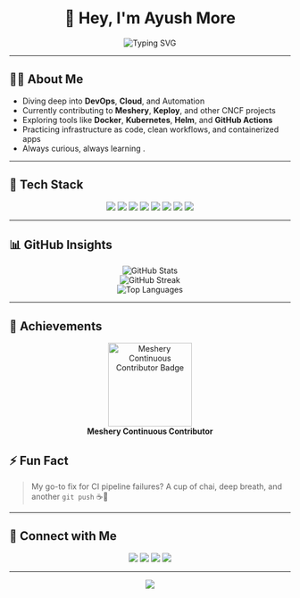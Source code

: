 <h1 align="center">🚀 Hey, I'm Ayush More</h1>

<p align="center">
  <img src="https://readme-typing-svg.herokuapp.com?font=JetBrains+Mono&size=22&duration=3000&pause=1000&color=00FFE3&center=true&vCenter=true&multiline=true&width=600&height=80&lines=DevOps+Enthusiast+%7C+Cloud+Learner;Open-Source+Contributor+%7C+CI%2FCD+Explorer;Building+Resilient+Infra+with+Modern+Tools!" alt="Typing SVG" />
</p>

---

## 👨‍💻 About Me
-  Diving deep into **DevOps**, **Cloud**, and Automation  
-  Currently contributing to **Meshery**, **Keploy**, and other CNCF projects  
-  Exploring tools like **Docker**, **Kubernetes**, **Helm**, and **GitHub Actions**
-  Practicing infrastructure as code, clean workflows, and containerized apps  
-  Always curious, always learning . 

---

## 🧰 Tech Stack
<p align="center">
  <img src="https://img.shields.io/badge/Docker-2496ED?style=for-the-badge&logo=docker&logoColor=white" />
  <img src="https://img.shields.io/badge/Kubernetes-326CE5?style=for-the-badge&logo=kubernetes&logoColor=white" />
  <img src="https://img.shields.io/badge/Helm-0F1689?style=for-the-badge&logo=helm&logoColor=white" />
  <img src="https://img.shields.io/badge/GitHub%20Actions-2088FF?style=for-the-badge&logo=github-actions&logoColor=white" />
  <img src="https://img.shields.io/badge/Linux-333333?style=for-the-badge&logo=linux&logoColor=white" />
  <img src="https://img.shields.io/badge/Vagrant-1563FF?style=for-the-badge&logo=vagrant&logoColor=white" />
  <img src="https://img.shields.io/badge/Git-F05032?style=for-the-badge&logo=git&logoColor=white" />
  <img src="https://img.shields.io/badge/GitHub-181717?style=for-the-badge&logo=github&logoColor=white" />
</p>

---

## 📊 GitHub Insights
<p align="center">
  <img src="https://github-readme-stats.vercel.app/api?username=Ayushmore1214&show_icons=true&theme=radical" alt="GitHub Stats" />
  <br>
  <img src="https://github-readme-streak-stats.herokuapp.com/?user=Ayushmore1214&theme=radical" alt="GitHub Streak" />
  <br>
  <img src="https://github-readme-stats.vercel.app/api/top-langs/?username=Ayushmore1214&layout=compact&theme=radical" alt="Top Languages" />
</p>

---

## 🏅 Achievements
<p align="center">
  <a href="https://cloud.layer5.io/user/694282e3-0c6b-4893-9bea-7ac2da1f5aae?tab=badges&badge=continuous-contributor">
    <img src="https://badges.layer5.io/assets/badges/continuous-contributor/continuous-contributor.png" width="150" alt="Meshery Continuous Contributor Badge" />
  </a>
  <br>
  <b>Meshery Continuous Contributor</b>
</p>

## ⚡ Fun Fact  
> My go-to fix for CI pipeline failures? A cup of chai, deep breath, and another `git push` ☕🐧  

---

## 🔗 Connect with Me
<p align="center">
  <a href="mailto:ayushmore42595@gmail.com"><img src="https://img.shields.io/badge/Gmail-D14836?style=for-the-badge&logo=gmail&logoColor=white"></a>
  <a href="https://www.linkedin.com/in/ayush-more-3b4154341"><img src="https://img.shields.io/badge/LinkedIn-0A66C2?style=for-the-badge&logo=linkedin&logoColor=white"></a>
  <a href="https://github.com/Ayushmore1214"><img src="https://img.shields.io/badge/GitHub-181717?style=for-the-badge&logo=github&logoColor=white"></a>
  <a href="https://heyyayush.hashnode.dev/"><img src="https://img.shields.io/badge/Hashnode-2962FF?style=for-the-badge&logo=hashnode&logoColor=white"></a>
</p>

---

<p align="center">
  <img src="https://capsule-render.vercel.app/api?type=waving&color=0f2027,203a43,2c5364&height=140&section=footer" />
</p>





